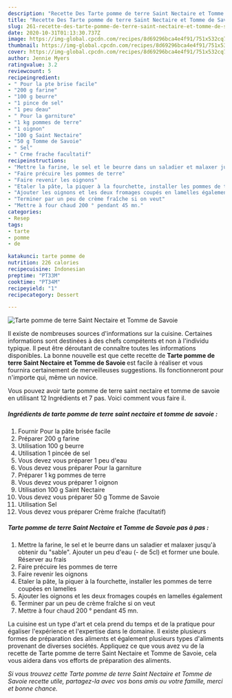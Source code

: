 ```yaml
---
description: "Recette Des Tarte pomme de terre Saint Nectaire et Tomme de Savoie"
title: "Recette Des Tarte pomme de terre Saint Nectaire et Tomme de Savoie"
slug: 261-recette-des-tarte-pomme-de-terre-saint-nectaire-et-tomme-de-savoie
date: 2020-10-31T01:13:30.737Z
image: https://img-global.cpcdn.com/recipes/8d69296bca4e4f91/751x532cq70/tarte-pomme-de-terre-saint-nectaire-et-tomme-de-savoie-photo-principale-de-la-recette.jpg
thumbnail: https://img-global.cpcdn.com/recipes/8d69296bca4e4f91/751x532cq70/tarte-pomme-de-terre-saint-nectaire-et-tomme-de-savoie-photo-principale-de-la-recette.jpg
cover: https://img-global.cpcdn.com/recipes/8d69296bca4e4f91/751x532cq70/tarte-pomme-de-terre-saint-nectaire-et-tomme-de-savoie-photo-principale-de-la-recette.jpg
author: Jennie Myers
ratingvalue: 3.2
reviewcount: 5
recipeingredient:
- " Pour la pte brise facile"
- "200 g farine"
- "100 g beurre"
- "1 pince de sel"
- "1 peu deau"
- " Pour la garniture"
- "1 kg pommes de terre"
- "1 oignon"
- "100 g Saint Nectaire"
- "50 g Tomme de Savoie"
- " Sel"
- " Crme frache facultatif"
recipeinstructions:
- "Mettre la farine, le sel et le beurre dans un saladier et malaxer jusqu&#39;à obtenir du &#34;sable&#34;. Ajouter un peu d&#39;eau (- de 5cl) et former une boule. Réserver au frais"
- "Faire précuire les pommes de terre"
- "Faire revenir les oignons"
- "Etaler la pâte, la piquer à la fourchette, installer les pommes de terre coupées en lamelles"
- "Ajouter les oignons et les deux fromages coupés en lamelles également"
- "Terminer par un peu de crème fraîche si on veut"
- "Mettre à four chaud 200 ° pendant 45 mn."
categories:
- Resep
tags:
- tarte
- pomme
- de

katakunci: tarte pomme de 
nutrition: 226 calories
recipecuisine: Indonesian
preptime: "PT33M"
cooktime: "PT34M"
recipeyield: "1"
recipecategory: Dessert

---
```



![Tarte pomme de terre Saint Nectaire et Tomme de Savoie](https://img-global.cpcdn.com/recipes/8d69296bca4e4f91/751x532cq70/tarte-pomme-de-terre-saint-nectaire-et-tomme-de-savoie-photo-principale-de-la-recette.jpg)

Il existe de nombreuses sources d'informations sur la cuisine. Certaines informations sont destinées à des chefs compétents et non à l'individu typique. Il peut être déroutant de connaître toutes les informations disponibles. La bonne nouvelle est que cette recette de <strong> Tarte pomme de terre Saint Nectaire et Tomme de Savoie </strong> est facile à réaliser et vous fournira certainement de merveilleuses suggestions. Ils fonctionneront pour n'importe qui, même un novice.

<!--inarticleads1-->

Vous pouvez avoir tarte pomme de terre saint nectaire et tomme de savoie en utilisant 12 Ingrédients et 7 pas. Voici comment vous faire il.

##### Ingrédients de tarte pomme de terre saint nectaire et tomme de savoie :

1. Fournir  Pour la pâte brisée facile
1. Préparer 200 g farine
1. Utilisation 100 g beurre
1. Utilisation 1 pincée de sel
1. Vous devez vous préparer 1 peu d&#39;eau
1. Vous devez vous préparer  Pour la garniture
1. Préparer 1 kg pommes de terre
1. Vous devez vous préparer 1 oignon
1. Utilisation 100 g Saint Nectaire
1. Vous devez vous préparer 50 g Tomme de Savoie
1. Utilisation  Sel
1. Vous devez vous préparer  Crème fraîche (facultatif)




<!--inarticleads2-->

##### Tarte pomme de terre Saint Nectaire et Tomme de Savoie pas à pas :

1. Mettre la farine, le sel et le beurre dans un saladier et malaxer jusqu&#39;à obtenir du &#34;sable&#34;. Ajouter un peu d&#39;eau (- de 5cl) et former une boule. Réserver au frais
1. Faire précuire les pommes de terre
1. Faire revenir les oignons
1. Etaler la pâte, la piquer à la fourchette, installer les pommes de terre coupées en lamelles
1. Ajouter les oignons et les deux fromages coupés en lamelles également
1. Terminer par un peu de crème fraîche si on veut
1. Mettre à four chaud 200 ° pendant 45 mn.




<!--inarticleads1-->

<p>
La cuisine est un type d'art et cela prend du temps et de la pratique pour égaliser l'expérience et l'expertise dans le domaine. Il existe plusieurs formes de préparation des aliments et également plusieurs types d'aliments provenant de diverses sociétés. Appliquez ce que vous avez vu de la recette de Tarte pomme de terre Saint Nectaire et Tomme de Savoie, cela vous aidera dans vos efforts de préparation des aliments.
</p>

<p>
<i>Si vous trouvez cette Tarte pomme de terre Saint Nectaire et Tomme de Savoie recette utile, partagez-la avec vos bons amis ou votre famille, merci et bonne chance.</i>
</p>

